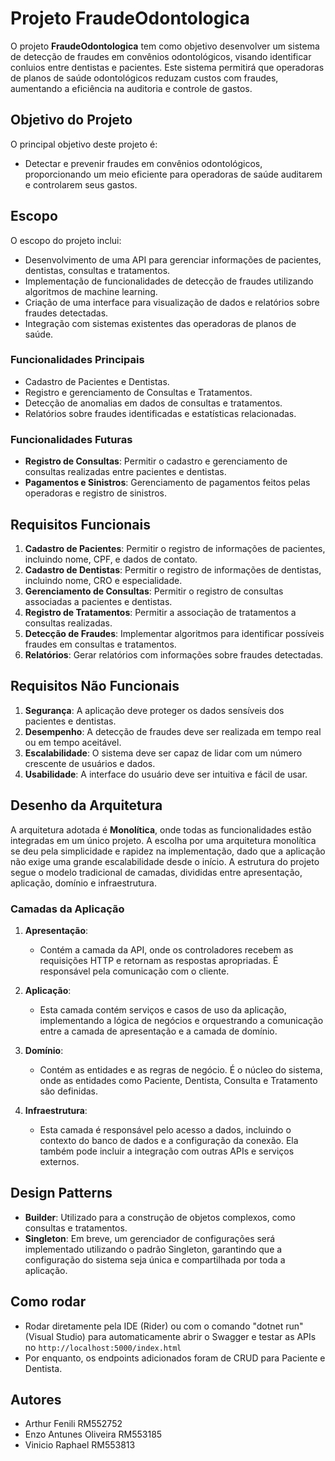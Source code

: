 # Projeto FraudeOdontologica

O projeto **FraudeOdontologica** tem como objetivo desenvolver um sistema de detecção de fraudes em convênios odontológicos, visando identificar conluios entre dentistas e pacientes. Este sistema permitirá que operadoras de planos de saúde odontológicos reduzam custos com fraudes, aumentando a eficiência na auditoria e controle de gastos.

## Objetivo do Projeto

O principal objetivo deste projeto é:

- Detectar e prevenir fraudes em convênios odontológicos, proporcionando um meio eficiente para operadoras de saúde auditarem e controlarem seus gastos.

## Escopo

O escopo do projeto inclui:

- Desenvolvimento de uma API para gerenciar informações de pacientes, dentistas, consultas e tratamentos.
- Implementação de funcionalidades de detecção de fraudes utilizando algoritmos de machine learning.
- Criação de uma interface para visualização de dados e relatórios sobre fraudes detectadas.
- Integração com sistemas existentes das operadoras de planos de saúde.

### Funcionalidades Principais

- Cadastro de Pacientes e Dentistas.
- Registro e gerenciamento de Consultas e Tratamentos.
- Detecção de anomalias em dados de consultas e tratamentos.
- Relatórios sobre fraudes identificadas e estatísticas relacionadas.

### Funcionalidades Futuras

- **Registro de Consultas**: Permitir o cadastro e gerenciamento de consultas realizadas entre pacientes e dentistas.
- **Pagamentos e Sinistros**: Gerenciamento de pagamentos feitos pelas operadoras e registro de sinistros.

## Requisitos Funcionais

1. **Cadastro de Pacientes**: Permitir o registro de informações de pacientes, incluindo nome, CPF, e dados de contato.
2. **Cadastro de Dentistas**: Permitir o registro de informações de dentistas, incluindo nome, CRO e especialidade.
3. **Gerenciamento de Consultas**: Permitir o registro de consultas associadas a pacientes e dentistas.
4. **Registro de Tratamentos**: Permitir a associação de tratamentos a consultas realizadas.
5. **Detecção de Fraudes**: Implementar algoritmos para identificar possíveis fraudes em consultas e tratamentos.
6. **Relatórios**: Gerar relatórios com informações sobre fraudes detectadas.

## Requisitos Não Funcionais

1. **Segurança**: A aplicação deve proteger os dados sensíveis dos pacientes e dentistas.
2. **Desempenho**: A detecção de fraudes deve ser realizada em tempo real ou em tempo aceitável.
3. **Escalabilidade**: O sistema deve ser capaz de lidar com um número crescente de usuários e dados.
4. **Usabilidade**: A interface do usuário deve ser intuitiva e fácil de usar.

## Desenho da Arquitetura

A arquitetura adotada é **Monolítica**, onde todas as funcionalidades estão integradas em um único projeto. A escolha por uma arquitetura monolítica se deu pela simplicidade e rapidez na implementação, dado que a aplicação não exige uma grande escalabilidade desde o início. A estrutura do projeto segue o modelo tradicional de camadas, divididas entre apresentação, aplicação, domínio e infraestrutura.

### Camadas da Aplicação

1. **Apresentação**:
    - Contém a camada da API, onde os controladores recebem as requisições HTTP e retornam as respostas apropriadas. É responsável pela comunicação com o cliente.

2. **Aplicação**:
    - Esta camada contém serviços e casos de uso da aplicação, implementando a lógica de negócios e orquestrando a comunicação entre a camada de apresentação e a camada de domínio.

3. **Domínio**:
    - Contém as entidades e as regras de negócio. É o núcleo do sistema, onde as entidades como Paciente, Dentista, Consulta e Tratamento são definidas.

4. **Infraestrutura**:
    - Esta camada é responsável pelo acesso a dados, incluindo o contexto do banco de dados e a configuração da conexão. Ela também pode incluir a integração com outras APIs e serviços externos.

## Design Patterns

- **Builder**: Utilizado para a construção de objetos complexos, como consultas e tratamentos.
- **Singleton**: Em breve, um gerenciador de configurações será implementado utilizando o padrão Singleton, garantindo que a configuração do sistema seja única e compartilhada por toda a aplicação.
  
## Como rodar 

- Rodar diretamente pela IDE (Rider) ou com o comando "dotnet run" (Visual Studio) para automaticamente abrir o Swagger e testar as APIs no `http://localhost:5000/index.html`
- Por enquanto, os endpoints adicionados foram de CRUD para Paciente e Dentista.

## Autores

- Arthur Fenili RM552752
- Enzo Antunes Oliveira RM553185
- Vinicio Raphael RM553813
